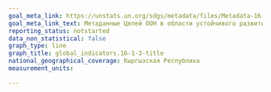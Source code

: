 ```yaml
---
goal_meta_link: https://unstats.un.org/sdgs/metadata/files/Metadata-16-01-03.pdf
goal_meta_link_text: Метаданные Целей ООН в области устойчивого развития (PDF, 222 КБ)
reporting_status: notstarted
data_non_statistical: false
graph_type: line
graph_title: global_indicators.16-1-3-title
national_geographical_coverage: Кыргызская Республика
measurement_units: 

---
```

